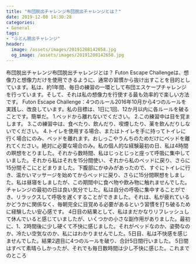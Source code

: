 ```yaml
---
title: "布団脱出チャレンジ布団脱出チャレンジとは？"
date: 2019-12-08 14:30:28
categories:
- General
tags:
- "ふとん脱出チャレンジ"
header:
  image: /assets/images/20191208142658.jpg
  og_image: /assets/images/20191208142658.jpg
---
```


布団脱出チャレンジ布団脱出チャレンジとは？ Futon Escape Challengeは、想像力と想像力だけを使用できるように、通常の習慣から抜け出すことを目的としています。私は、約1年間、毎日の練習の一環として布団エスケープチャレンジを行っています。そして、それは私の想像力を行使する最も効率的で楽しい方法です。 Futon Escape Challenge：4つのルール2016年10月から4つのルールを実践し、改良しています。私の目標は、1日に1回、12か月以内に各ルールを破ることです。簡単だ。 1.ベッドから離れないでください。 2.この練習中は目を覚まします。 3.この練習中は、食べたり、飲んだり、喫煙したり、薬を飲んだりしないでください。 4.トイレを使用する場合、またはトイレを手に持ってトイレに行く場合にのみ、ベッドを離れます。おしっこやうんちのためだけにベッドを離れてください。絶対に必要な場合のみ。私の個人的な経験最初の日、私は4時間の瞑想をとりました。それから数時間、私はじっとじっと座って呼吸に集中していました。それから私はそれを15分間使い、それから私のベッドに戻り、さらに15分間そこにとどまりました。下腹部にかゆみがあったので、すぐにトイレに行き、温かいマッサージを始めてからベッドに戻り、さらに15分間瞑想をしました。私は昼寝をしましたが、この期間中に食べ物や飲み物に触れませんでした。チャレンジの最初の日は良い気分でした。私は自分の呼吸に集中することができ、リラックスして呼吸を遅くすることができました。それは、私が疲れているかどうかに関係なく、毎朝完全に目覚める必要があるという習慣を打ち破るために経験したい安心感です。 4日目の結果として、私はまだかなりリフレッシュして休んでいると感じていましたが、いくつかの小さな副作用がありました。最初に、1、2時間後に少し硬くて不快に感じました。それがベッドなのか、姿勢なのか、冷たい空気なのか、私にはわかりませんでした。5日目、私は不快感を感じませんでした。結果2週目に4つのルールを破り、合計5日間行いました。 5日間はすべて素晴らしかったが、それでも毎日数時間は少し不快に感じた。これまでのところ
